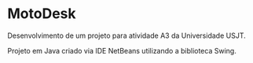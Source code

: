 # MotoDesk
Desenvolvimento de um projeto para atividade A3 da Universidade USJT.

Projeto em Java criado via IDE NetBeans utilizando a biblioteca Swing.